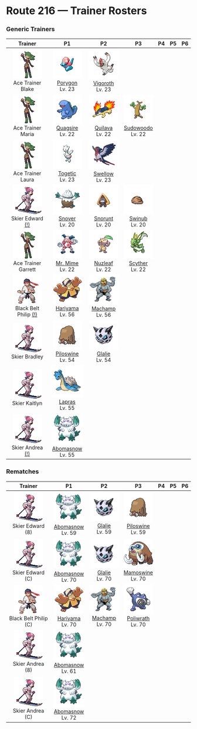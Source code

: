 # Route 216 — Trainer Rosters

### Generic Trainers

| Trainer | P1 | P2 | P3 | P4 | P5 | P6 |
|:-------:|:--:|:--:|:--:|:--:|:--:|:--:|
| ![Ace Trainer Blake](../../assets/trainers/ace_trainer.png "Ace Trainer Blake")<br>Ace Trainer Blake | ![Porygon](../../assets/sprites/porygon/front.gif "Porygon")<br>[Porygon](../../pokemon/porygon.md/)<br>Lv. 23 | ![Vigoroth](../../assets/sprites/vigoroth/front.gif "Vigoroth")<br>[Vigoroth](../../pokemon/vigoroth.md/)<br>Lv. 23 |
| ![Ace Trainer Maria](../../assets/trainers/ace_trainer.png "Ace Trainer Maria")<br>Ace Trainer Maria | ![Quagsire](../../assets/sprites/quagsire/front.gif "Quagsire")<br>[Quagsire](../../pokemon/quagsire.md/)<br>Lv. 22 | ![Quilava](../../assets/sprites/quilava/front.gif "Quilava")<br>[Quilava](../../pokemon/quilava.md/)<br>Lv. 22 | ![Sudowoodo](../../assets/sprites/sudowoodo/front.gif "Sudowoodo")<br>[Sudowoodo](../../pokemon/sudowoodo.md/)<br>Lv. 22 |
| ![Ace Trainer Laura](../../assets/trainers/ace_trainer.png "Ace Trainer Laura")<br>Ace Trainer Laura | ![Togetic](../../assets/sprites/togetic/front.gif "Togetic")<br>[Togetic](../../pokemon/togetic.md/)<br>Lv. 23 | ![Swellow](../../assets/sprites/swellow/front.gif "Swellow")<br>[Swellow](../../pokemon/swellow.md/)<br>Lv. 23 |
| ![Skier Edward (!)](../../assets/trainers/skier.png "Skier Edward (!)")<br>Skier Edward [(!)](#rematches) | ![Snover](../../assets/sprites/snover/front.gif "Snover")<br>[Snover](../../pokemon/snover.md/)<br>Lv. 20 | ![Snorunt](../../assets/sprites/snorunt/front.gif "Snorunt")<br>[Snorunt](../../pokemon/snorunt.md/)<br>Lv. 20 | ![Swinub](../../assets/sprites/swinub/front.gif "Swinub")<br>[Swinub](../../pokemon/swinub.md/)<br>Lv. 20 |
| ![Ace Trainer Garrett](../../assets/trainers/ace_trainer.png "Ace Trainer Garrett")<br>Ace Trainer Garrett | ![Mr. Mime](../../assets/sprites/mr-mime/front.gif "Mr. Mime")<br>[Mr. Mime](../../pokemon/mr-mime.md/)<br>Lv. 22 | ![Nuzleaf](../../assets/sprites/nuzleaf/front.gif "Nuzleaf")<br>[Nuzleaf](../../pokemon/nuzleaf.md/)<br>Lv. 22 | ![Scyther](../../assets/sprites/scyther/front.gif "Scyther")<br>[Scyther](../../pokemon/scyther.md/)<br>Lv. 22 |
| ![Black Belt Philip (!)](../../assets/trainers/black_belt.png "Black Belt Philip (!)")<br>Black Belt Philip [(!)](#rematches) | ![Hariyama](../../assets/sprites/hariyama/front.gif "Hariyama")<br>[Hariyama](../../pokemon/hariyama.md/)<br>Lv. 56 | ![Machamp](../../assets/sprites/machamp/front.gif "Machamp")<br>[Machamp](../../pokemon/machamp.md/)<br>Lv. 56 |
| ![Skier Bradley](../../assets/trainers/skier.png "Skier Bradley")<br>Skier Bradley | ![Piloswine](../../assets/sprites/piloswine/front.gif "Piloswine")<br>[Piloswine](../../pokemon/piloswine.md/)<br>Lv. 54 | ![Glalie](../../assets/sprites/glalie/front.gif "Glalie")<br>[Glalie](../../pokemon/glalie.md/)<br>Lv. 54 |
| ![Skier Kaitlyn](../../assets/trainers/skier.png "Skier Kaitlyn")<br>Skier Kaitlyn | ![Lapras](../../assets/sprites/lapras/front.gif "Lapras")<br>[Lapras](../../pokemon/lapras.md/)<br>Lv. 55 |
| ![Skier Andrea (!)](../../assets/trainers/skier.png "Skier Andrea (!)")<br>Skier Andrea [(!)](#rematches) | ![Abomasnow](../../assets/sprites/abomasnow/front.gif "Abomasnow")<br>[Abomasnow](../../pokemon/abomasnow.md/)<br>Lv. 55 |


### Rematches

| Trainer | P1 | P2 | P3 | P4 | P5 | P6 |
|:-------:|:--:|:--:|:--:|:--:|:--:|:--:|
| ![Skier Edward (8)](../../assets/trainers/skier.png "Skier Edward (8)")<br>Skier Edward (8) | ![Abomasnow](../../assets/sprites/abomasnow/front.gif "Abomasnow")<br>[Abomasnow](../../pokemon/abomasnow.md/)<br>Lv. 59 | ![Glalie](../../assets/sprites/glalie/front.gif "Glalie")<br>[Glalie](../../pokemon/glalie.md/)<br>Lv. 59 | ![Piloswine](../../assets/sprites/piloswine/front.gif "Piloswine")<br>[Piloswine](../../pokemon/piloswine.md/)<br>Lv. 59 |
| ![Skier Edward (C)](../../assets/trainers/skier.png "Skier Edward (C)")<br>Skier Edward (C) | ![Abomasnow](../../assets/sprites/abomasnow/front.gif "Abomasnow")<br>[Abomasnow](../../pokemon/abomasnow.md/)<br>Lv. 70 | ![Glalie](../../assets/sprites/glalie/front.gif "Glalie")<br>[Glalie](../../pokemon/glalie.md/)<br>Lv. 70 | ![Mamoswine](../../assets/sprites/mamoswine/front.gif "Mamoswine")<br>[Mamoswine](../../pokemon/mamoswine.md/)<br>Lv. 70 |
| ![Black Belt Philip (C)](../../assets/trainers/black_belt.png "Black Belt Philip (C)")<br>Black Belt Philip (C) | ![Hariyama](../../assets/sprites/hariyama/front.gif "Hariyama")<br>[Hariyama](../../pokemon/hariyama.md/)<br>Lv. 70 | ![Machamp](../../assets/sprites/machamp/front.gif "Machamp")<br>[Machamp](../../pokemon/machamp.md/)<br>Lv. 70 | ![Poliwrath](../../assets/sprites/poliwrath/front.gif "Poliwrath")<br>[Poliwrath](../../pokemon/poliwrath.md/)<br>Lv. 70 |
| ![Skier Andrea (8)](../../assets/trainers/skier.png "Skier Andrea (8)")<br>Skier Andrea (8) | ![Abomasnow](../../assets/sprites/abomasnow/front.gif "Abomasnow")<br>[Abomasnow](../../pokemon/abomasnow.md/)<br>Lv. 61 |
| ![Skier Andrea (C)](../../assets/trainers/skier.png "Skier Andrea (C)")<br>Skier Andrea (C) | ![Abomasnow](../../assets/sprites/abomasnow/front.gif "Abomasnow")<br>[Abomasnow](../../pokemon/abomasnow.md/)<br>Lv. 72 |

